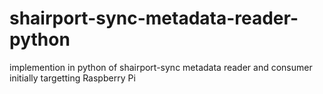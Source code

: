 # shairport-sync-metadata-reader-python
implemention in python of shairport-sync metadata reader and consumer initially targetting Raspberry Pi
